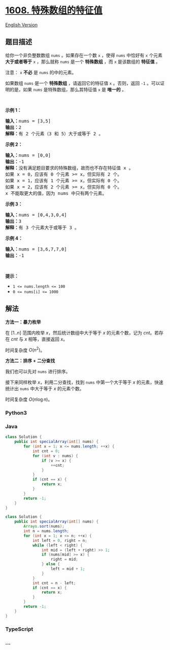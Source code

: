 # [1608. 特殊数组的特征值](https://leetcode.cn/problems/special-array-with-x-elements-greater-than-or-equal-x)

[English Version](/solution/1600-1699/1608.Special%20Array%20With%20X%20Elements%20Greater%20Than%20or%20Equal%20X/README_EN.md)

## 题目描述

<!-- 这里写题目描述 -->

<p>给你一个非负整数数组 <code>nums</code> 。如果存在一个数 <code>x</code> ，使得 <code>nums</code> 中恰好有 <code>x</code> 个元素 <strong>大于或者等于</strong> <code>x</code> ，那么就称 <code>nums</code> 是一个 <strong>特殊数组</strong> ，而 <code>x</code> 是该数组的 <strong>特征值</strong> 。</p>

<p>注意： <code>x</code> <strong>不必</strong> 是 <code>nums</code> 的中的元素。</p>

<p>如果数组 <code>nums</code> 是一个 <strong>特殊数组</strong> ，请返回它的特征值 <code>x</code> 。否则，返回<em> </em><code>-1</code> 。可以证明的是，如果 <code>nums</code> 是特殊数组，那么其特征值 <code>x</code> 是 <strong>唯一的</strong> 。</p>

<p>&nbsp;</p>

<p><strong>示例 1：</strong></p>

<pre><strong>输入：</strong>nums = [3,5]
<strong>输出：</strong>2
<strong>解释：</strong>有 2 个元素（3 和 5）大于或等于 2 。
</pre>

<p><strong>示例 2：</strong></p>

<pre><strong>输入：</strong>nums = [0,0]
<strong>输出：</strong>-1
<strong>解释：</strong>没有满足题目要求的特殊数组，故而也不存在特征值 x 。
如果 x = 0，应该有 0 个元素 &gt;= x，但实际有 2 个。
如果 x = 1，应该有 1 个元素 &gt;= x，但实际有 0 个。
如果 x = 2，应该有 2 个元素 &gt;= x，但实际有 0 个。
x 不能取更大的值，因为 nums 中只有两个元素。</pre>

<p><strong>示例 3：</strong></p>

<pre><strong>输入：</strong>nums = [0,4,3,0,4]
<strong>输出：</strong>3
<strong>解释：</strong>有 3 个元素大于或等于 3 。
</pre>

<p><strong>示例 4：</strong></p>

<pre><strong>输入：</strong>nums = [3,6,7,7,0]
<strong>输出：</strong>-1
</pre>

<p>&nbsp;</p>

<p><strong>提示：</strong></p>

<ul>
	<li><code>1 &lt;= nums.length &lt;= 100</code></li>
	<li><code>0 &lt;= nums[i] &lt;= 1000</code></li>
</ul>

## 解法

<!-- 这里可写通用的实现逻辑 -->

**方法一：暴力枚举**

在 $[1..n]$ 范围内枚举 $x$，然后统计数组中大于等于 $x$ 的元素个数，记为 $cnt$。若存在 $cnt$ 与 $x$ 相等，直接返回 $x$。

时间复杂度 $O(n^2)$。

**方法二：排序 + 二分查找**

我们也可以先对 `nums` 进行排序。

接下来同样枚举 $x$，利用二分查找，找到 `nums` 中第一个大于等于 $x$ 的元素，快速统计出 `nums` 中大于等于 $x$ 的元素个数。

时间复杂度 $O(n\log n)$。

<!-- tabs:start -->

### **Python3**

<!-- 这里可写当前语言的特殊实现逻辑 -->





### **Java**

<!-- 这里可写当前语言的特殊实现逻辑 -->

```java
class Solution {
    public int specialArray(int[] nums) {
        for (int x = 1; x <= nums.length; ++x) {
            int cnt = 0;
            for (int v : nums) {
                if (v >= x) {
                    ++cnt;
                }
            }
            if (cnt == x) {
                return x;
            }
        }
        return -1;
    }
}
```

```java
class Solution {
    public int specialArray(int[] nums) {
        Arrays.sort(nums);
        int n = nums.length;
        for (int x = 1; x <= n; ++x) {
            int left = 0, right = n;
            while (left < right) {
                int mid = (left + right) >> 1;
                if (nums[mid] >= x) {
                    right = mid;
                } else {
                    left = mid + 1;
                }
            }
            int cnt = n - left;
            if (cnt == x) {
                return x;
            }
        }
        return -1;
    }
}
```













### **TypeScript**











### **...**

```

```


